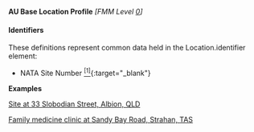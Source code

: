 **AU Base Location Profile** *[FMM Level [0](http://build.fhir.org/versions.html#maturity)]*

#### Identifiers
These definitions represent common data held in the Location.identifier element:
* NATA Site Number [<sup>[1]</sup>](http://hl7.org.au/id/nata-site/index.html){:target="_blank"}

**Examples**

[Site at 33 Slobodian Street, Albion, QLD](Location-example1.html)

[Family medicine clinic at Sandy Bay Road, Strahan, TAS](Location-example3.html)

